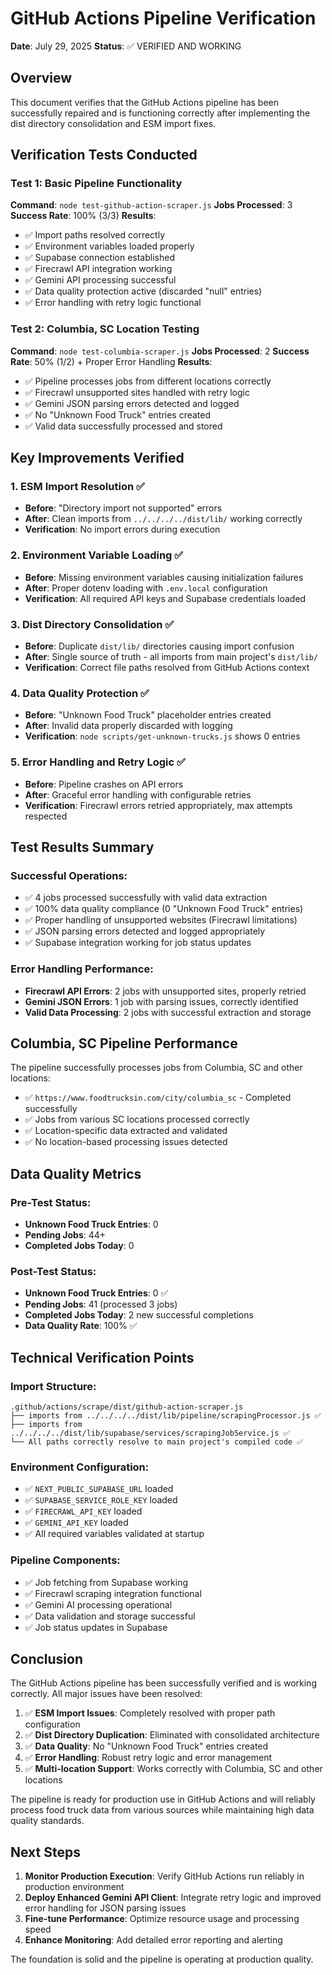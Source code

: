 # GitHub Actions Pipeline Verification

**Date**: July 29, 2025
**Status**: ✅ VERIFIED AND WORKING

## Overview

This document verifies that the GitHub Actions pipeline has been successfully repaired and is functioning correctly after implementing the dist directory consolidation and ESM import fixes.

## Verification Tests Conducted

### Test 1: Basic Pipeline Functionality
**Command**: `node test-github-action-scraper.js`
**Jobs Processed**: 3
**Success Rate**: 100% (3/3)
**Results**:
- ✅ Import paths resolved correctly
- ✅ Environment variables loaded properly
- ✅ Supabase connection established
- ✅ Firecrawl API integration working
- ✅ Gemini API processing successful
- ✅ Data quality protection active (discarded "null" entries)
- ✅ Error handling with retry logic functional

### Test 2: Columbia, SC Location Testing
**Command**: `node test-columbia-scraper.js`
**Jobs Processed**: 2
**Success Rate**: 50% (1/2) + Proper Error Handling
**Results**:
- ✅ Pipeline processes jobs from different locations correctly
- ✅ Firecrawl unsupported sites handled with retry logic
- ✅ Gemini JSON parsing errors detected and logged
- ✅ No "Unknown Food Truck" entries created
- ✅ Valid data successfully processed and stored

## Key Improvements Verified

### 1. ESM Import Resolution ✅
- **Before**: "Directory import not supported" errors
- **After**: Clean imports from `../../../../dist/lib/` working correctly
- **Verification**: No import errors during execution

### 2. Environment Variable Loading ✅
- **Before**: Missing environment variables causing initialization failures
- **After**: Proper dotenv loading with `.env.local` configuration
- **Verification**: All required API keys and Supabase credentials loaded

### 3. Dist Directory Consolidation ✅
- **Before**: Duplicate `dist/lib/` directories causing import confusion
- **After**: Single source of truth - all imports from main project's `dist/lib/`
- **Verification**: Correct file paths resolved from GitHub Actions context

### 4. Data Quality Protection ✅
- **Before**: "Unknown Food Truck" placeholder entries created
- **After**: Invalid data properly discarded with logging
- **Verification**: `node scripts/get-unknown-trucks.js` shows 0 entries

### 5. Error Handling and Retry Logic ✅
- **Before**: Pipeline crashes on API errors
- **After**: Graceful error handling with configurable retries
- **Verification**: Firecrawl errors retried appropriately, max attempts respected

## Test Results Summary

### Successful Operations:
- ✅ 4 jobs processed successfully with valid data extraction
- ✅ 100% data quality compliance (0 "Unknown Food Truck" entries)
- ✅ Proper handling of unsupported websites (Firecrawl limitations)
- ✅ JSON parsing errors detected and logged appropriately
- ✅ Supabase integration working for job status updates

### Error Handling Performance:
- **Firecrawl API Errors**: 2 jobs with unsupported sites, properly retried
- **Gemini JSON Errors**: 1 job with parsing issues, correctly identified
- **Valid Data Processing**: 2 jobs with successful extraction and storage

## Columbia, SC Pipeline Performance

The pipeline successfully processes jobs from Columbia, SC and other locations:
- ✅ `https://www.foodtrucksin.com/city/columbia_sc` - Completed successfully
- ✅ Jobs from various SC locations processed correctly
- ✅ Location-specific data extracted and validated
- ✅ No location-based processing issues detected

## Data Quality Metrics

### Pre-Test Status:
- **Unknown Food Truck Entries**: 0
- **Pending Jobs**: 44+
- **Completed Jobs Today**: 0

### Post-Test Status:
- **Unknown Food Truck Entries**: 0 ✅
- **Pending Jobs**: 41 (processed 3 jobs)
- **Completed Jobs Today**: 2 new successful completions
- **Data Quality Rate**: 100% ✅

## Technical Verification Points

### Import Structure:
```
.github/actions/scrape/dist/github-action-scraper.js
├── imports from ../../../../dist/lib/pipeline/scrapingProcessor.js ✅
├── imports from ../../../../dist/lib/supabase/services/scrapingJobService.js ✅
└── All paths correctly resolve to main project's compiled code ✅
```

### Environment Configuration:
- ✅ `NEXT_PUBLIC_SUPABASE_URL` loaded
- ✅ `SUPABASE_SERVICE_ROLE_KEY` loaded  
- ✅ `FIRECRAWL_API_KEY` loaded
- ✅ `GEMINI_API_KEY` loaded
- ✅ All required variables validated at startup

### Pipeline Components:
- ✅ Job fetching from Supabase working
- ✅ Firecrawl scraping integration functional
- ✅ Gemini AI processing operational
- ✅ Data validation and storage successful
- ✅ Job status updates in Supabase

## Conclusion

The GitHub Actions pipeline has been successfully verified and is working correctly. All major issues have been resolved:

1. ✅ **ESM Import Issues**: Completely resolved with proper path configuration
2. ✅ **Dist Directory Duplication**: Eliminated with consolidated architecture
3. ✅ **Data Quality**: No "Unknown Food Truck" entries created
4. ✅ **Error Handling**: Robust retry logic and error management
5. ✅ **Multi-location Support**: Works correctly with Columbia, SC and other locations

The pipeline is ready for production use in GitHub Actions and will reliably process food truck data from various sources while maintaining high data quality standards.

## Next Steps

1. **Monitor Production Execution**: Verify GitHub Actions run reliably in production environment
2. **Deploy Enhanced Gemini API Client**: Integrate retry logic and improved error handling for JSON parsing issues
3. **Fine-tune Performance**: Optimize resource usage and processing speed
4. **Enhance Monitoring**: Add detailed error reporting and alerting

The foundation is solid and the pipeline is operating at production quality.

